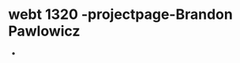 # webt 1320 -projectpage-Brandon Pawlowicz
 <ul>
        <li> <a href="html5" target="_blank"html5</a> </li>
 </ul>